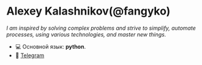 <h1 align="left">Alexey Kalashnikov(@fangyko)</h1>

*I am inspired by solving complex problems and strive to simplify, automate processes, using various technologies, and master new things.*

- 💻 Основной язык: **python**.
- 🚀 <a href="https://t.me/fangyko" target="blank">Telegram</a>

